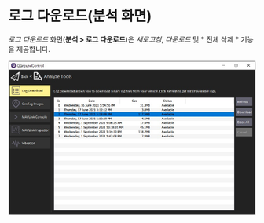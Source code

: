 # 로그 다운로드(분석 화면)

*로그 다운로드* 화면(**분석 > 로그 다운로드**)은 *새로고침*, *다운로드* 및 * 전체 삭제 * 기능을 제공합니다.

![보기 로그 다운로드 분석](../../../assets/analyze/log_download.jpg)